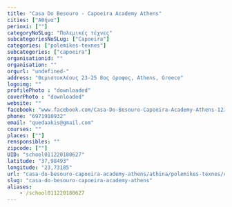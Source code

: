 ```yaml
---
title: "Casa Do Besouro - Capoeira Academy Athens"
cities: ["Αθήνα"]
perioxi: [""]
categoryNoSLug: "Πολεμικές τέχνες"
subcategoriesNoSLug: ["Capoeira"]
categories: ["polemikes-texnes"]
subcategories: ["capoeira"]
organisationid: ""
organisation: ""
orgurl: "undefined-"
address: "Θεμιστοκλέους 23-25 8ος όροφος, Athens, Greece"
logoimg: ""
profilePhoto : "downloaded"
coverPhoto : "downloaded"
website: ""
facebook: "www.facebook.com/Casa-Do-Besouro-Capoeira-Academy-Athens-123756701637354"
phone: "6971910932"
email: "quedaakis@gmail.com"
courses: ""
places: [""]
rensponsibles: ""
zipcode: [""]
UID: "school011220180627"
latitude: "37,98493"
longitude: "23,73185"
url: "casa-do-besouro-capoeira-academy-athens/athina/polemikes-texnes/capoeira"
slug: "casa-do-besouro-capoeira-academy-athens"
aliases:
    - /school011220180627
---
```





